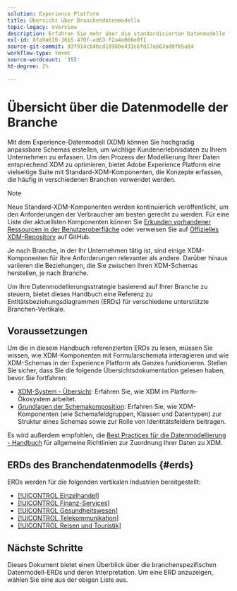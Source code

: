 ```yaml
---
solution: Experience Platform
title: Übersicht über Branchendatenmodelle
topic-legacy: overview
description: Erfahren Sie mehr über die standardisierten Datenmodelle für verschiedene vertikale Branchen, die mit standardmäßigen XDM-Komponenten (Experience-Datenmodell) erstellt werden können.
exl-id: 8fa9a610-36b5-470f-ad63-f2a4a060e0f1
source-git-commit: d3f914cb4bcd18980e433c6fd17a663ad0fb5a84
workflow-type: tm+mt
source-wordcount: '355'
ht-degree: 2%

---
```


# Übersicht über die Datenmodelle der Branche

Mit dem Experience-Datenmodell (XDM) können Sie hochgradig anpassbare Schemas erstellen, um wichtige Kundenerlebnisdaten zu Ihrem Unternehmen zu erfassen. Um den Prozess der Modellierung Ihrer Daten entsprechend XDM zu optimieren, bietet Adobe Experience Platform eine vielseitige Suite mit Standard-XDM-Komponenten, die Konzepte erfassen, die häufig in verschiedenen Branchen verwendet werden.

>[!NOTE]
>
>Neue Standard-XDM-Komponenten werden kontinuierlich veröffentlicht, um den Anforderungen der Verbraucher am besten gerecht zu werden. Für eine Liste der aktuellsten Komponenten können Sie [Erkunden vorhandener Ressourcen in der Benutzeroberfläche](../../ui/explore.md) oder verweisen Sie auf [Offizielles XDM-Repository](https://github.com/adobe/xdm/tree/master/components) auf GitHub.

Je nach Branche, in der Ihr Unternehmen tätig ist, sind einige XDM-Komponenten für Ihre Anforderungen relevanter als andere. Darüber hinaus variieren die Beziehungen, die Sie zwischen Ihren XDM-Schemas herstellen, je nach Branche.

Um Ihre Datenmodellierungsstrategie basierend auf Ihrer Branche zu steuern, bietet dieses Handbuch eine Referenz zu Entitätsbeziehungsdiagrammen (ERDs) für verschiedene unterstützte Branchen-Vertikale.

## Voraussetzungen

Um die in diesem Handbuch referenzierten ERDs zu lesen, müssen Sie wissen, wie XDM-Komponenten mit Formularschemata interagieren und wie XDM-Schemas in der Experience Platform als Ganzes funktionieren. Stellen Sie sicher, dass Sie die folgende Übersichtsdokumentation gelesen haben, bevor Sie fortfahren:

* [XDM-System - Übersicht](../../home.md): Erfahren Sie, wie XDM im Platform-Ökosystem arbeitet.
* [Grundlagen der Schemakomposition](../../schema/composition.md): Erfahren Sie, wie XDM-Komponenten (wie Schemafeldgruppen, Klassen und Datentypen) zur Struktur eines Schemas sowie zur Rolle von Identitätsfeldern beitragen.

Es wird außerdem empfohlen, die [Best Practices für die Datenmodellierung - Handbuch](../../schema/best-practices.md) für allgemeine Richtlinien zur Zuordnung Ihrer Daten zu XDM.

## ERDs des Branchendatenmodells {#erds}

ERDs werden für die folgenden vertikalen Industrien bereitgestellt:

* [[!UICONTROL Einzelhandel]](./retail.md)
* [[!UICONTROL Finanz-Services]](./financial.md)
* [[!UICONTROL Gesundheitswesen]](./healthcare.md)
* [[!UICONTROL Telekommunikation]](./telecom.md)
* [[!UICONTROL Reisen und Touristik]](./travel-hospitality.md)

## Nächste Schritte

Dieses Dokument bietet einen Überblick über die branchenspezifischen Datenmodell-ERDs und deren Interpretation. Um eine ERD anzuzeigen, wählen Sie eine aus der obigen Liste aus.
